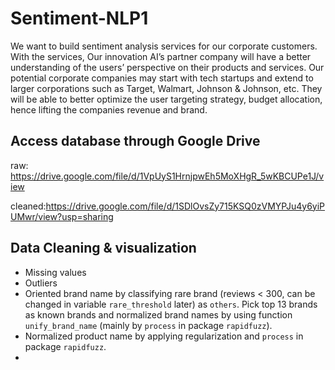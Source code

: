 # Sentiment-NLP1
We want to build sentiment analysis services for our corporate customers. 
With the services, Our innovation AI’s partner company will have a better understanding of the users’ perspective on their products and services.
Our potential corporate companies may start with tech startups and extend to larger corporations such as Target, Walmart, Johnson & Johnson, etc. 
They will be able to better optimize the user targeting strategy, budget allocation, hence lifting the companies revenue and brand. 
## Access database through Google Drive
raw: https://drive.google.com/file/d/1VpUyS1HrnjpwEh5MoXHgR_5wKBCUPe1J/view 

cleaned:https://drive.google.com/file/d/1SDlOvsZy715KSQ0zVMYPJu4y6yiPUMwr/view?usp=sharing

## Data Cleaning & visualization 
- Missing values
- Outliers
- Oriented brand name by classifying rare brand (reviews < 300, can be changed in variable `rare_threshold` later) as `others`. Pick top 13 brands as known brands and normalized brand names by using function `unify_brand_name` (mainly by `process` in package `rapidfuzz`).
- Normalized product name by applying regularization and  `process` in package `rapidfuzz`.
- 
